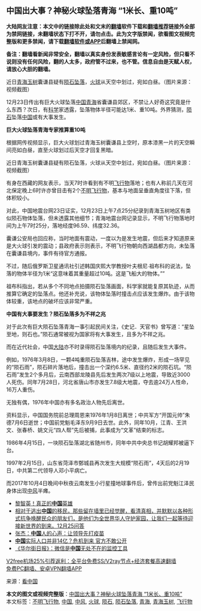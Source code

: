  <h2>中国出大事？神秘火球坠落青海 “1米长、重10吨”</h2> <p class="notice"><b>大陆网友注意：本文中的链接除此处和文末的<a href="https://github.com/bannedbook/fanqiang" >翻墙</a>软件下载和<a href="https://github.com/killgcd/justmysocks/blob/master/README.md">翻墙推荐</a>链接外全部为禁网链接，未翻墙状态下打不开，请勿点击。此为文字版禁闻，欲看图文视频完整版和更多禁闻，请下载<a href="https://github.com/bannedbook/fanqiang">翻墙软件或APP</a>后翻墙上禁闻网。</p><p>备注：翻墙看新闻非常安全，翻墙以真实身份发表敏感言论有一定风险，但只看不说则没有任何风险，翻的人太多，政府管不过来，也不管。信息自由是天赋人权，请放心大胆的翻墙。</b></p>  <div class="entry"> <p id="conimg">近日<a href="https://www.bannedbook.org/bnews/tag/%e9%9d%92%e6%b5%b7%e7%8e%89%e6%a0%91/" class="st_tag internal_tag" rel="tag" title="标签 青海玉树 下的日志">青海玉树</a>囊谦县疑有<a href="https://www.bannedbook.org/bnews/tag/%E9%99%A8%E7%9F%B3%E5%9D%A0%E8%90%BD/" class="st_tag internal_tag" rel="tag" title="标签 陨石坠落 下的日志">陨石坠落</a>，<a href="https://www.bannedbook.org/bnews/tag/%E7%81%AB%E7%90%83/" class="st_tag internal_tag" rel="tag" title="标签 火球 下的日志">火球</a>从天空中划过，宛如白昼。（图片来源：视频截图）</p> <p>12月23日传出有巨大火球坠落<span class='wp_keywordlink_affiliate'><a href="https://www.bannedbook.org/" title="中国" target="_blank">中国</a></span><a href="https://www.bannedbook.org/bnews/tag/%e9%9d%92%e6%b5%b7/" class="st_tag internal_tag" rel="tag" title="标签 青海 下的日志">青海</a>省囊谦县郊区，不禁让人好奇这究竟是什么东西？次日，有<span class='wp_keywordlink'><a href="https://www.bannedbook.org/forum11/topic309.html" title="禁片：“科学”的棍子" target="_blank">科学</a></span>家透露，坠落物体半径可能达1米、重10吨。外界猜测，<a href="https://www.bannedbook.org/bnews/tag/%E9%99%A8%E7%9F%B3/" class="st_tag internal_tag" rel="tag" title="标签 陨石 下的日志">陨石</a>坠落<a href="https://www.bannedbook.org/bnews/tag/%E4%B8%AD%E5%9B%BD/" class="st_tag internal_tag" rel="tag" title="标签 中国 下的日志">中国</a>或有大事发生。</p> <p><strong>巨大火球坠落青海专家推算重10吨</strong></p> <p>根据网传视频显示，巨大火球划过青海玉树囊谦县上空时，原本漆黑一片的天空瞬间亮如白昼，直至火球划过后天空才回复黑暗。</p> <p>近日青海玉树囊谦县疑有陨石坠落，火球从天空中划过，宛如白昼。（图片来源：视频截图）</p>  <p>有身在西藏的网友表示，当天7时许看到有不明<a href="https://www.bannedbook.org/bnews/tag/%E9%A3%9E%E8%A1%8C%E7%89%A9/" class="st_tag internal_tag" rel="tag" title="标签 飞行物 下的日志">飞行物</a>落地；也有人称前几天在河北保定晚上6时许亦曾目击有2个<a href="https://www.bannedbook.org/bnews/tag/%E4%B8%8D%E6%98%8E%E9%A3%9E%E8%A1%8C%E7%89%A9/" class="st_tag internal_tag" rel="tag" title="标签 不明飞行物 下的日志">不明飞行物</a>，基本与地面呈垂直角度往下落，但体积较小。</p> <p></p> <p></p> <p>对此，中国地震台网23日证实，12月23日上午7点25分纪录到青海玉树地区有类似陨石物体坠落，但未透露其他细节；青海地震台网记录显示，不明飞行物落地时间为上午7时25分，落地经度96.59、纬度32.36。</p> <p>囊谦公安局也回应称，当时地面有震动，一度以为是发生地震，但后来才知道原来是大火球引发的震动；县政府表示则表示，不明飞行物朝向西湖昌都方向，未坠落在囊谦县境内，事件有待官方通报。</p>  <p>不过，随后俄罗斯卫星通讯社引述韩国庆熙大学教授叶夫根尼∙祖布科的说法，坠落的物体半径为1米“这意味着其重量超过10吨。这是飞船大的物体。””</p> <p>祖布科指出，若从多个不同地点拍摄陨石坠落画面，科学家就能复原其轨迹，从而推算它确定的坠落点。他还补充说，该物体坠落时撞击点应该发生爆炸。由于该物体较重，该地点的破坏应该非常严重。</p> <p><strong>中国有大事要发生？陨石坠落多为不祥之兆</strong></p> <p>对于此次有巨大陨石坠落青海一事引起民间关注，《史记．天官书》曾写道：“星坠至地，则石也。”陨石通常被视为国家将有大事发生，且多为不祥之兆。</p> <p>而在近代社会，中国<span class='wp_keywordlink_affiliate'><a href="https://www.bannedbook.org/" title="大陆" target="_blank">大陆</a></span>亦不时录得陨石坠落境内的纪录，且随后发生大事件。</p>  <p>例如，1976年3月8日，一颗4吨重陨石坠落吉林，途中发生爆炸，形成一场罕见的“陨石雨”，陨石碎片落地后，撞击出一个深约6.5米、直径约2米的陨石坑。“陨石雨”发生2个多月后，云南西部龙陵县先后发生两次7级以上地震，导致近3000人死伤。同年7月28日，河北省唐山市亦发生7.8级大地震，夺去逾24万人性命，16万人重伤。</p> <p>无独有偶，1976年中国亦有多名政治人物先后离世。</p> <p>资料显示，中国国务院前总理周恩来1976年1月8日离世；中共军方“开国元帅”朱德7月6日逝世；中国前党魁毛泽东9月9日去世。此外，同年10月，江青、王洪文、张春桥、姚文元“四人帮”先后被捕，此事成为“文革”结束的标志。</p> <p>1986年4月15日，一块陨石坠落湖北省随州市，同年中共中央总书记胡耀邦被逼下台。</p> <p>1997年2月15日，山东省菏泽市鄄城县再次发生大规模“陨石雨”，4天后的2月19日，中共第二代领导人邓小平病亡。</p>  <p>而2017年10月4日晚间中秋夜云南发生小行星撞地球事件后，曾传出前党魁江泽民身体出现<a href="https://www.bannedbook.org/bnews/tag/%E4%B8%AD%E9%A3%8E/" class="st_tag internal_tag" rel="tag" title="标签 中风 下的日志">中风</a>半瘫。</p> <ul class='op-related-articles' title='相关阅读'> <li><a href='https://www.bannedbook.org/bnews/baitai/20201225/1454651.html' target='_blank'>黎智英！真正的<b>中国</b>英雄</a></li> <li><a href='https://www.bannedbook.org/bnews/bannedvideo/20201225/1454650.html' target='_blank'>相对于逃出<b>中国</b>的移民，那些留在墙里已经觉醒，看清真相，并默默以各种形式抗争唤醒民众的朋友们，是他们为全世界华人守护家园，让我们一起等待迎接新世界的到来。12月25问答</a></li> <li><a href='https://www.bannedbook.org/bnews/comments/20201225/1454638.html' target='_blank'>张杰：<b>中国</b>人的心声：让领导先打疫苗</a></li> <li><a href='https://www.bannedbook.org/bnews/comments/20201225/1454635.html' target='_blank'><b>中国</b>实际人口并非14亿？危机到来 官方不敢公开</a></li> <li><a href='https://www.bannedbook.org/bnews/taiwannews/20201225/1454620.html' target='_blank'>《华尔街日报》：微信是<b>中国</b>无处不在的监控工具</a></li> </ul> <p class="texttj"> <a href="https://www.bannedbook.org/forum23/topic22702.html" target="_blank">V2free机场25%引荐返利：全平台免费SS/V2ray节点+经济套餐高速翻墙</a><br/> <a href="https://github.com/bannedbook/fanqiang/wiki/%E7%A6%81%E9%97%BB%E7%BD%91%E5%AE%89%E5%8D%93%E7%BF%BB%E5%A2%99%E6%96%B0%E9%97%BBAPP" target="_blank">免费PC翻墙、安卓VPN翻墙APP</a></p><p> 来源：<span class='wp_keywordlink_affiliate'><a href="https://www.secretchina.com/" title="看中国" target="_blank">看中国</a></span> </p><a name='sharetosocial'></a>       <div><b>本文的图文或视频完整版</b>：<a href='https://www.bannedbook.org/bnews/cbnews/20201225/1454660.html'>中国出大事？神秘火球坠落青海 “1米长、重10吨”</a></div>  </div><!--END ENTRY--> <div class="postfooter"> <div>本文标签：<a href="https://www.bannedbook.org/bnews/tag/%E4%B8%8D%E6%98%8E%E9%A3%9E%E8%A1%8C%E7%89%A9/" rel="tag">不明飞行物</a>, <a href="https://www.bannedbook.org/bnews/tag/%E4%B8%AD%E5%9B%BD/" rel="tag">中国</a>, <a href="https://www.bannedbook.org/bnews/tag/%E4%B8%AD%E9%A3%8E/" rel="tag">中风</a>, <a href="https://www.bannedbook.org/bnews/tag/%E7%81%AB%E7%90%83/" rel="tag">火球</a>, <a href="https://www.bannedbook.org/bnews/tag/%E9%99%A8%E7%9F%B3/" rel="tag">陨石</a>, <a href="https://www.bannedbook.org/bnews/tag/%E9%99%A8%E7%9F%B3%E5%9D%A0%E8%90%BD/" rel="tag">陨石坠落</a>, <a href="https://www.bannedbook.org/bnews/tag/%e9%9d%92%e6%b5%b7/" rel="tag">青海</a>, <a href="https://www.bannedbook.org/bnews/tag/%e9%9d%92%e6%b5%b7%e7%8e%89%e6%a0%91/" rel="tag">青海玉树</a>, <a href="https://www.bannedbook.org/bnews/tag/%E9%A3%9E%E8%A1%8C%E7%89%A9/" rel="tag">飞行物</a></div>  </div><!--END POSTFOOTER--> 